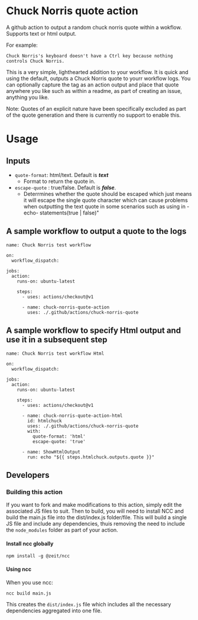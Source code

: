 # Chuck Norris quote action
A github action to output a random chuck norris quote within a wokflow. Supports text or html output.

For example:
```
Chuck Norris's keyboard doesn't have a Ctrl key because nothing controls Chuck Norris.
```
This is a very simple, lighthearted addition to your workflow. It is quick and using the default, outputs a Chuck Norris quote to yourr workflow logs. You can optionally capture the tag as an action output and place that quote anywhere you like such as within a readme, as part of creating an issue, anything you like.

Note: Quotes of an explicit nature have been specifically excluded as part of the quote generation and there is currently no support to enable this.

# Usage
## Inputs
* ```quote-format```: html/text. Default is ***text***
  * Format to return the quote in.
* ```escape-quote``` : true/false. Default is ***false***.
  * Deterrmines whether the quote should be escaped which just means it will escape the single quote character which can cause problems when outputting the text quote in some scenarios such as using in -echo- statements(true | false)"
## A sample workflow to output a quote to the logs

```
name: Chuck Norris test workflow

on:
  workflow_dispatch:

jobs:
  action:
    runs-on: ubuntu-latest

    steps:
      - uses: actions/checkout@v1

      - name: chuck-norris-quote-action
        uses: ./.github/actions/chuck-norris-quote
```

## A sample workflow to specify Html output and use it in a subsequent step
```
name: Chuck Norris test workflow Html

on:
  workflow_dispatch:

jobs:
  action:
    runs-on: ubuntu-latest

    steps:
      - uses: actions/checkout@v1

      - name: chuck-norris-quote-action-html
        id: htmlchuck
        uses: ./.github/actions/chuck-norris-quote
        with:
          quote-format: 'html'
          escape-quote: 'true'

      - name: ShowHtmlOutput
        run: echo "${{ steps.htmlchuck.outputs.quote }}"
```
## Developers
### Building this action
If you want to fork and make modifications to this action, simply edit the associated JS files to suit. Then to build, you will need to install NCC and build the main.js file into the dist/index.js folder/file. This will build a single JS file and include any dependencies, thuis removing the need to include the ```node_modules``` folder as part of your action.

#### Install ncc globally
```npm install -g @zeit/ncc```
#### Using ncc
When you use ncc:

```ncc build main.js```

This creates the ```dist/index.js``` file which includes all the necessary dependencies aggregated into one file.
